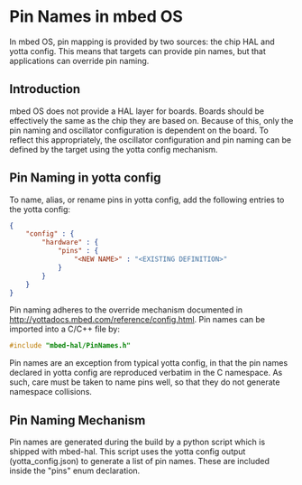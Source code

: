 # Pin Names in mbed OS
In mbed OS, pin mapping is provided by two sources: the chip HAL and yotta config.  This means that targets can provide pin names, but that applications can override pin naming.

## Introduction
mbed OS does not provide a HAL layer for boards.  Boards should be effectively the same as the chip they are based on.  Because of this, only the pin naming and oscillator configuration is dependent on the board.  To reflect this appropriately, the oscillator configuration and pin naming can be defined by the target using the yotta config mechanism.

## Pin Naming in yotta config
To name, alias, or rename pins in yotta config, add the following entries to the yotta config:

```json
{
    "config" : {
        "hardware" : {
            "pins" : {
                "<NEW NAME>" : "<EXISTING DEFINITION>"
            }
        }
    }
}
```

Pin naming adheres to the override mechanism documented in http://yottadocs.mbed.com/reference/config.html. Pin names can be imported into a C/C++ file by:

```C
#include "mbed-hal/PinNames.h"
```

Pin names are an exception from typical yotta config, in that the pin names declared in yotta config are reproduced verbatim in the C namespace.  As such, care must be taken to name pins well, so that they do not generate namespace collisions.

## Pin Naming Mechanism
Pin names are generated during the build by a python script which is shipped with mbed-hal.  This script uses the yotta config output (yotta_config.json) to generate a list of pin names.  These are included inside the "pins" enum declaration.
